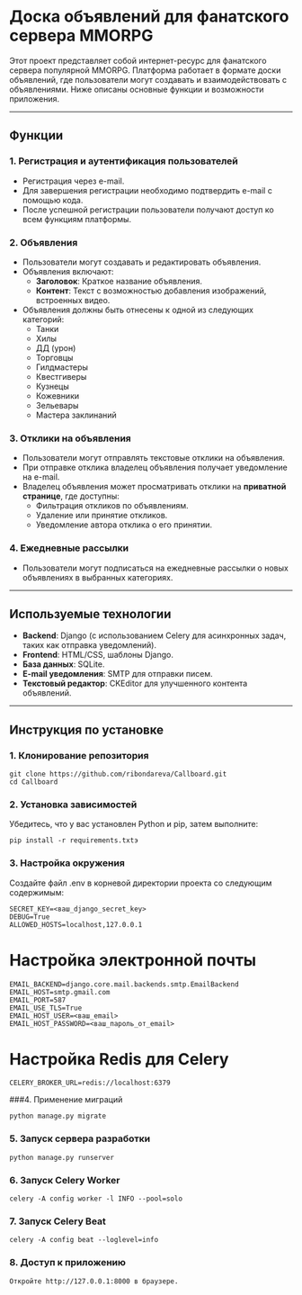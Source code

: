# Доска объявлений для фанатского сервера MMORPG

Этот проект представляет собой интернет-ресурс для фанатского сервера популярной MMORPG. Платформа работает в формате доски объявлений, 
где пользователи могут создавать и взаимодействовать с объявлениями. Ниже описаны основные функции и возможности приложения.

---

## Функции

### 1. **Регистрация и аутентификация пользователей**
- Регистрация через e-mail.
- Для завершения регистрации необходимо подтвердить e-mail с помощью кода.
- После успешной регистрации пользователи получают доступ ко всем функциям платформы.

### 2. **Объявления**
- Пользователи могут создавать и редактировать объявления.
- Объявления включают:
  - **Заголовок**: Краткое название объявления.
  - **Контент**: Текст с возможностью добавления изображений, встроенных видео.
- Объявления должны быть отнесены к одной из следующих категорий:
  - Танки
  - Хилы
  - ДД (урон)
  - Торговцы
  - Гилдмастеры
  - Квестгиверы
  - Кузнецы
  - Кожевники
  - Зельевары
  - Мастера заклинаний

### 3. **Отклики на объявления**
- Пользователи могут отправлять текстовые отклики на объявления.
- При отправке отклика владелец объявления получает уведомление на e-mail.
- Владелец объявления может просматривать отклики на **приватной странице**, где доступны:
  - Фильтрация откликов по объявлениям.
  - Удаление или принятие откликов.
  - Уведомление автора отклика о его принятии.

### 4. **Ежедневные рассылки**
- Пользователи могут подписаться на ежедневные рассылки о новых объявлениях в выбранных категориях.

---

## Используемые технологии
- **Backend**: Django (с использованием Celery для асинхронных задач, таких как отправка уведомлений).
- **Frontend**: HTML/CSS, шаблоны Django.
- **База данных**: SQLite.
- **E-mail уведомления**: SMTP для отправки писем.
- **Текстовый редактор**: CKEditor для улучшенного контента объявлений.

---

## Инструкция по установке

### 1. Клонирование репозитория
```
git clone https://github.com/ribondareva/Callboard.git
cd Callboard
```

### 2. Установка зависимостей
Убедитесь, что у вас установлен Python и pip, затем выполните:
```
pip install -r requirements.txtэ
```

### 3. Настройка окружения
Создайте файл .env в корневой директории проекта со следующим содержимым:
```
SECRET_KEY=<ваш_django_secret_key>
DEBUG=True
ALLOWED_HOSTS=localhost,127.0.0.1
```

# Настройка электронной почты
```
EMAIL_BACKEND=django.core.mail.backends.smtp.EmailBackend
EMAIL_HOST=smtp.gmail.com
EMAIL_PORT=587
EMAIL_USE_TLS=True
EMAIL_HOST_USER=<ваш_email>
EMAIL_HOST_PASSWORD=<ваш_пароль_от_email>
```

# Настройка Redis для Celery
```
CELERY_BROKER_URL=redis://localhost:6379
```

###4. Применение миграций
```
python manage.py migrate
```

### 5. Запуск сервера разработки
```
python manage.py runserver
```

### 6. Запуск Celery Worker
```
celery -A config worker -l INFO --pool=solo
```

### 7. Запуск Celery Beat
```
celery -A config beat --loglevel=info
```

### 8. Доступ к приложению
```
Откройте http://127.0.0.1:8000 в браузере.
```
